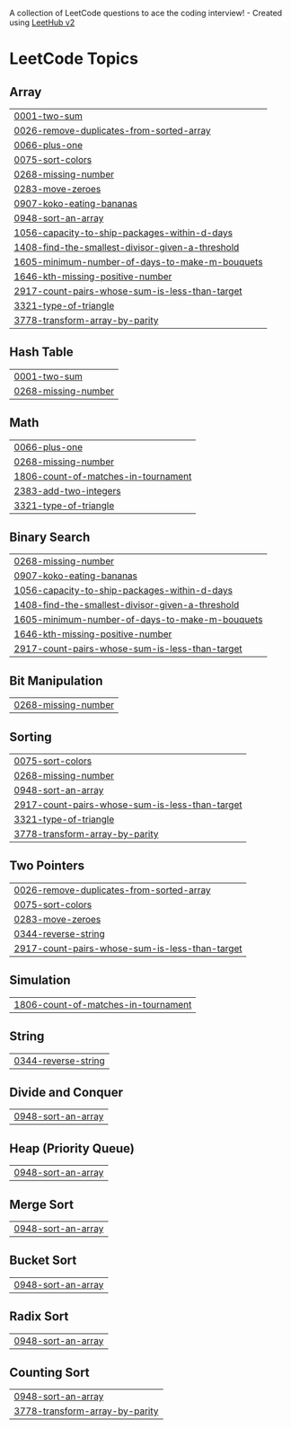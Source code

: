 A collection of LeetCode questions to ace the coding interview! - Created using [LeetHub v2](https://github.com/arunbhardwaj/LeetHub-2.0)
<!---LeetCode Topics Start-->
# LeetCode Topics
## Array
|  |
| ------- |
| [0001-two-sum](https://github.com/ayush02303/Leetcode/tree/master/0001-two-sum) |
| [0026-remove-duplicates-from-sorted-array](https://github.com/ayush02303/Leetcode/tree/master/0026-remove-duplicates-from-sorted-array) |
| [0066-plus-one](https://github.com/ayush02303/Leetcode/tree/master/0066-plus-one) |
| [0075-sort-colors](https://github.com/ayush02303/Leetcode/tree/master/0075-sort-colors) |
| [0268-missing-number](https://github.com/ayush02303/Leetcode/tree/master/0268-missing-number) |
| [0283-move-zeroes](https://github.com/ayush02303/Leetcode/tree/master/0283-move-zeroes) |
| [0907-koko-eating-bananas](https://github.com/ayush02303/Leetcode/tree/master/0907-koko-eating-bananas) |
| [0948-sort-an-array](https://github.com/ayush02303/Leetcode/tree/master/0948-sort-an-array) |
| [1056-capacity-to-ship-packages-within-d-days](https://github.com/ayush02303/Leetcode/tree/master/1056-capacity-to-ship-packages-within-d-days) |
| [1408-find-the-smallest-divisor-given-a-threshold](https://github.com/ayush02303/Leetcode/tree/master/1408-find-the-smallest-divisor-given-a-threshold) |
| [1605-minimum-number-of-days-to-make-m-bouquets](https://github.com/ayush02303/Leetcode/tree/master/1605-minimum-number-of-days-to-make-m-bouquets) |
| [1646-kth-missing-positive-number](https://github.com/ayush02303/Leetcode/tree/master/1646-kth-missing-positive-number) |
| [2917-count-pairs-whose-sum-is-less-than-target](https://github.com/ayush02303/Leetcode/tree/master/2917-count-pairs-whose-sum-is-less-than-target) |
| [3321-type-of-triangle](https://github.com/ayush02303/Leetcode/tree/master/3321-type-of-triangle) |
| [3778-transform-array-by-parity](https://github.com/ayush02303/Leetcode/tree/master/3778-transform-array-by-parity) |
## Hash Table
|  |
| ------- |
| [0001-two-sum](https://github.com/ayush02303/Leetcode/tree/master/0001-two-sum) |
| [0268-missing-number](https://github.com/ayush02303/Leetcode/tree/master/0268-missing-number) |
## Math
|  |
| ------- |
| [0066-plus-one](https://github.com/ayush02303/Leetcode/tree/master/0066-plus-one) |
| [0268-missing-number](https://github.com/ayush02303/Leetcode/tree/master/0268-missing-number) |
| [1806-count-of-matches-in-tournament](https://github.com/ayush02303/Leetcode/tree/master/1806-count-of-matches-in-tournament) |
| [2383-add-two-integers](https://github.com/ayush02303/Leetcode/tree/master/2383-add-two-integers) |
| [3321-type-of-triangle](https://github.com/ayush02303/Leetcode/tree/master/3321-type-of-triangle) |
## Binary Search
|  |
| ------- |
| [0268-missing-number](https://github.com/ayush02303/Leetcode/tree/master/0268-missing-number) |
| [0907-koko-eating-bananas](https://github.com/ayush02303/Leetcode/tree/master/0907-koko-eating-bananas) |
| [1056-capacity-to-ship-packages-within-d-days](https://github.com/ayush02303/Leetcode/tree/master/1056-capacity-to-ship-packages-within-d-days) |
| [1408-find-the-smallest-divisor-given-a-threshold](https://github.com/ayush02303/Leetcode/tree/master/1408-find-the-smallest-divisor-given-a-threshold) |
| [1605-minimum-number-of-days-to-make-m-bouquets](https://github.com/ayush02303/Leetcode/tree/master/1605-minimum-number-of-days-to-make-m-bouquets) |
| [1646-kth-missing-positive-number](https://github.com/ayush02303/Leetcode/tree/master/1646-kth-missing-positive-number) |
| [2917-count-pairs-whose-sum-is-less-than-target](https://github.com/ayush02303/Leetcode/tree/master/2917-count-pairs-whose-sum-is-less-than-target) |
## Bit Manipulation
|  |
| ------- |
| [0268-missing-number](https://github.com/ayush02303/Leetcode/tree/master/0268-missing-number) |
## Sorting
|  |
| ------- |
| [0075-sort-colors](https://github.com/ayush02303/Leetcode/tree/master/0075-sort-colors) |
| [0268-missing-number](https://github.com/ayush02303/Leetcode/tree/master/0268-missing-number) |
| [0948-sort-an-array](https://github.com/ayush02303/Leetcode/tree/master/0948-sort-an-array) |
| [2917-count-pairs-whose-sum-is-less-than-target](https://github.com/ayush02303/Leetcode/tree/master/2917-count-pairs-whose-sum-is-less-than-target) |
| [3321-type-of-triangle](https://github.com/ayush02303/Leetcode/tree/master/3321-type-of-triangle) |
| [3778-transform-array-by-parity](https://github.com/ayush02303/Leetcode/tree/master/3778-transform-array-by-parity) |
## Two Pointers
|  |
| ------- |
| [0026-remove-duplicates-from-sorted-array](https://github.com/ayush02303/Leetcode/tree/master/0026-remove-duplicates-from-sorted-array) |
| [0075-sort-colors](https://github.com/ayush02303/Leetcode/tree/master/0075-sort-colors) |
| [0283-move-zeroes](https://github.com/ayush02303/Leetcode/tree/master/0283-move-zeroes) |
| [0344-reverse-string](https://github.com/ayush02303/Leetcode/tree/master/0344-reverse-string) |
| [2917-count-pairs-whose-sum-is-less-than-target](https://github.com/ayush02303/Leetcode/tree/master/2917-count-pairs-whose-sum-is-less-than-target) |
## Simulation
|  |
| ------- |
| [1806-count-of-matches-in-tournament](https://github.com/ayush02303/Leetcode/tree/master/1806-count-of-matches-in-tournament) |
## String
|  |
| ------- |
| [0344-reverse-string](https://github.com/ayush02303/Leetcode/tree/master/0344-reverse-string) |
## Divide and Conquer
|  |
| ------- |
| [0948-sort-an-array](https://github.com/ayush02303/Leetcode/tree/master/0948-sort-an-array) |
## Heap (Priority Queue)
|  |
| ------- |
| [0948-sort-an-array](https://github.com/ayush02303/Leetcode/tree/master/0948-sort-an-array) |
## Merge Sort
|  |
| ------- |
| [0948-sort-an-array](https://github.com/ayush02303/Leetcode/tree/master/0948-sort-an-array) |
## Bucket Sort
|  |
| ------- |
| [0948-sort-an-array](https://github.com/ayush02303/Leetcode/tree/master/0948-sort-an-array) |
## Radix Sort
|  |
| ------- |
| [0948-sort-an-array](https://github.com/ayush02303/Leetcode/tree/master/0948-sort-an-array) |
## Counting Sort
|  |
| ------- |
| [0948-sort-an-array](https://github.com/ayush02303/Leetcode/tree/master/0948-sort-an-array) |
| [3778-transform-array-by-parity](https://github.com/ayush02303/Leetcode/tree/master/3778-transform-array-by-parity) |
<!---LeetCode Topics End-->